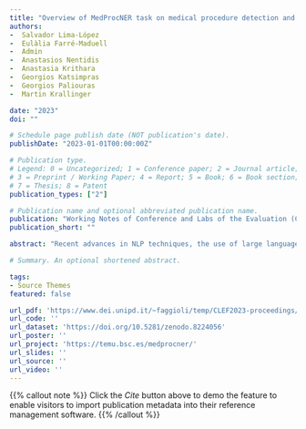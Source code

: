 ```yaml
---
title: "Overview of MedProcNER task on medical procedure detection and entity linking at BioASQ 2023"
authors:
-  Salvador Lima-López
-  Eulàlia Farré-Maduell
-  Admin
-  Anastasios Nentidis
-  Anastasia Krithara
-  Georgios Katsimpras
-  Georgios Paliouras
-  Martin Krallinger

date: "2023"
doi: ""

# Schedule page publish date (NOT publication's date).
publishDate: "2023-01-01T00:00:00Z"

# Publication type.
# Legend: 0 = Uncategorized; 1 = Conference paper; 2 = Journal article;
# 3 = Preprint / Working Paper; 4 = Report; 5 = Book; 6 = Book section;
# 7 = Thesis; 8 = Patent
publication_types: ["2"]

# Publication name and optional abbreviated publication name.
publication: "Working Notes of Conference and Labs of the Evaluation (CLEF) Forum"
publication_short: ""

abstract: "Recent advances in NLP techniques, the use of large language models and Transformers are showing promising results for processing clinical content. The development of tools for automatic recognition of medical concepts, variables, and clinical expressions is key for the semantic analysis of clinical records, semantic search engines and the generation of structured data representations. Despite the importance of medical procedures for management, diagnosis prevention and prognosis, there are few comprehensive resources for medical procedure extraction and normalization. In order to foster the development of procedure mention detection and entity linking systems, we have released the MedProcNER (Medical Procedures Name Entity Recognition) corpus, a high quality, manually annotated collection of 1000 clinical case reports written in Spanish. The corpus has been exhaustively labeled by physicians following detailed annotation guidelines and quality control measurements. Additionally, a multilingual Silver Standard corpus has also been generated for English, Italian, French, Portuguese, Romanian, Dutch, Swedish and Czech, to provide a clinical NLP resource for research in these languages. A total of 9 teams from 8 different countries have participated in the MedProcNER track of BioASQ 2023 (part of CLEF 2023), using mostly Transformers architectures and models like RoBERTA, BioMBERT, ALBERT, Longformers or SapBERT. MedProcNER was structured into three sub-tracks: a) Clinical Procedure Entity Recognition task, b) Clinical Procedure Normalization task to SNOMED CT and c) Clinical Procedure-based Document Indexing task. The MedProcNER corpus, guidelines, and resources (including cross-mappings to MeSH and ICD-10) are freely available at: https://zenodo. org/record/7929830"

# Summary. An optional shortened abstract.

tags:
- Source Themes
featured: false

url_pdf: 'https://www.dei.unipd.it/~faggioli/temp/CLEF2023-proceedings/paper-002.pdf'
url_code: ''
url_dataset: 'https://doi.org/10.5281/zenodo.8224056'
url_poster: ''
url_project: 'https://temu.bsc.es/medprocner/'
url_slides: ''
url_source: ''
url_video: ''
---
```

{{% callout note %}}
Click the _Cite_ button above to demo the feature to enable visitors to import publication metadata into their reference management software.
{{% /callout %}}                     